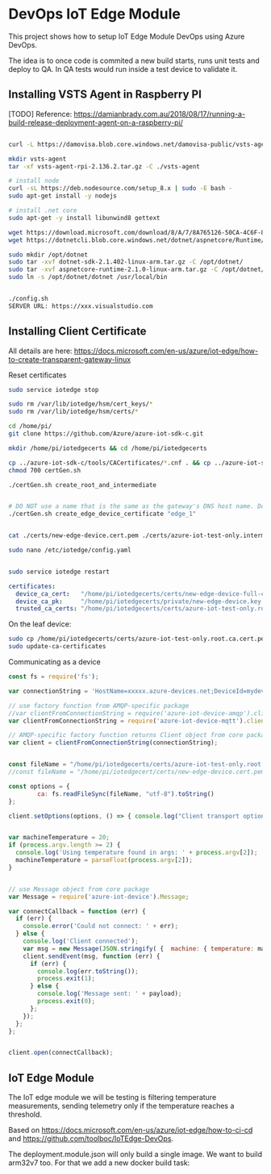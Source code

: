 # DevOps IoT Edge Module

This project shows how to setup IoT Edge Module DevOps using Azure DevOps.

The idea is to once code is commited a new build starts, runs unit tests and deploy to QA. In QA tests would run inside a test device to validate it.

## Installing VSTS Agent in Raspberry PI
[TODO]
Reference: https://damianbrady.com.au/2018/08/17/running-a-build-release-deployment-agent-on-a-raspberry-pi/

```bash

curl -L https://damovisa.blob.core.windows.net/damovisa-public/vsts-agent-rpi-2.136.2.tar.gz -o vsts-agent-rpi-2.136.2.tar.gz

mkdir vsts-agent
tar -xf vsts-agent-rpi-2.136.2.tar.gz -C ./vsts-agent

# install node
curl -sL https://deb.nodesource.com/setup_8.x | sudo -E bash -
sudo apt-get install -y nodejs

# install .net core
sudo apt-get -y install libunwind8 gettext

wget https://download.microsoft.com/download/8/A/7/8A765126-50CA-4C6F-890B-19AE47961E4B/dotnet-sdk-2.1.402-linux-arm.tar.gz
wget https://dotnetcli.blob.core.windows.net/dotnet/aspnetcore/Runtime/2.1.0/aspnetcore-runtime-2.1.0-linux-arm.tar.gz

sudo mkdir /opt/dotnet
sudo tar -xvf dotnet-sdk-2.1.402-linux-arm.tar.gz -C /opt/dotnet/
sudo tar -xvf aspnetcore-runtime-2.1.0-linux-arm.tar.gz -C /opt/dotnet/
sudo ln -s /opt/dotnet/dotnet /usr/local/bin


./config.sh
SERVER URL: https://xxx.visualstudio.com

```

## Installing Client Certificate

All details are here: https://docs.microsoft.com/en-us/azure/iot-edge/how-to-create-transparent-gateway-linux

Reset certificates
```bash
sudo service iotedge stop

sudo rm /var/lib/iotedge/hsm/cert_keys/*
sudo rm /var/lib/iotedge/hsm/certs/*
```

```bash
cd /home/pi/
git clone https://github.com/Azure/azure-iot-sdk-c.git

mkdir /home/pi/iotedgecerts && cd /home/pi/iotedgecerts

cp ../azure-iot-sdk-c/tools/CACertificates/*.cnf . && cp ../azure-iot-sdk-c/tools/CACertificates/certGen.sh .
chmod 700 certGen.sh

./certGen.sh create_root_and_intermediate


# DO NOT use a name that is the same as the gateway's DNS host name. Doing so will cause client certification against these certificates to fail.
./certGen.sh create_edge_device_certificate "edge_1"


cat ./certs/new-edge-device.cert.pem ./certs/azure-iot-test-only.intermediate.cert.pem ./certs/azure-iot-test-only.root.ca.cert.pem > ./certs/new-edge-device-full-chain.cert.pem

sudo nano /etc/iotedge/config.yaml


sudo service iotedge restart
```

```yaml
certificates:
  device_ca_cert:   "/home/pi/iotedgecerts/certs/new-edge-device-full-chain.cert.pem"
  device_ca_pk:     "/home/pi/iotedgecerts/private/new-edge-device.key.pem"
  trusted_ca_certs: "/home/pi/iotedgecerts/certs/azure-iot-test-only.root.ca.cert.pem"
```

On the leaf device:

```bash
sudo cp /home/pi/iotedgecerts/certs/azure-iot-test-only.root.ca.cert.pem  /usr/local/share/ca-certificates/azure-iot-test-only.root.ca.cert.pem.crt
sudo update-ca-certificates
```

Communicating as a device

```javascript
const fs = require('fs');

var connectionString = 'HostName=xxxxx.azure-devices.net;DeviceId=mydevice;SharedAccessKey=xxx;GatewayHostName=pi';

// use factory function from AMQP-specific package
//var clientFromConnectionString = require('azure-iot-device-amqp').clientFromConnectionString;
var clientFromConnectionString = require('azure-iot-device-mqtt').clientFromConnectionString;

// AMQP-specific factory function returns Client object from core package
var client = clientFromConnectionString(connectionString);


const fileName = "/home/pi/iotedgecerts/certs/azure-iot-test-only.root.ca.cert.pem";
//const fileName = "/home/pi/iotedgecert/certs/new-edge-device.cert.pem";

const options = {
        ca: fs.readFileSync(fileName, "utf-8").toString()
};

client.setOptions(options, () => { console.log("Client transport option set"); });


var machineTemperature = 20;
if (process.argv.length >= 2) {
  console.log('Using temperature found in args: ' + process.argv[2]);
  machineTemperature = parseFloat(process.argv[2]);
}


// use Message object from core package
var Message = require('azure-iot-device').Message;

var connectCallback = function (err) {
  if (err) {
    console.error('Could not connect: ' + err);
  } else {
    console.log('Client connected');
    var msg = new Message(JSON.stringify( {  machine: { temperature: machineTemperature, pressure: 0 }, ambient: { temperature: 21, humidity: 0 } }));
    client.sendEvent(msg, function (err) {
      if (err) {
        console.log(err.toString());
        process.exit(1);
      } else {
        console.log('Message sent: ' + payload);
        process.exit(0);
      };
    });
  };
};


client.open(connectCallback);
```

## IoT Edge Module

The IoT edge module we will be testing is filtering temperature measurements, sending telemetry only if the temperature reaches a threshold.

Based on https://docs.microsoft.com/en-us/azure/iot-edge/how-to-ci-cd and https://github.com/toolboc/IoTEdge-DevOps.

The deployment.module.json will only build a single image. We want to build arm32v7 too. For that we add a new docker build task: